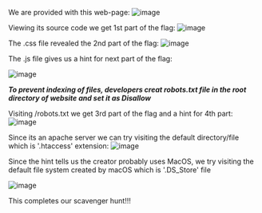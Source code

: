 We are provided with this web-page:
![image](https://github.com/user-attachments/assets/4f5e811b-914c-4f4a-98a1-a0e78aee94f7)

Viewing its source code we get 1st part of the flag:
![image](https://github.com/user-attachments/assets/adf17d23-5743-4ca1-8458-b17d66628f33)


The .css file revealed the 2nd part of the flag:
![image](https://github.com/user-attachments/assets/e02057be-2be3-45d4-92c1-1109d5d3fe84)


The .js file gives us a hint for next part of the flag:

![image](https://github.com/user-attachments/assets/5c38c930-81d6-4c1a-a075-b64c989640e7)


***To prevent indexing of files, developers creat robots.txt file in the root directory of website and set it as Disallow***

Visiting /robots.txt we get 3rd part of the flag and a hint for 4th part:
![image](https://github.com/user-attachments/assets/85a03555-f0c3-4c0a-98b8-59f616ddee3d)

Since its an apache server we can try visiting the default directory/file which is '.htaccess' extension:
![image](https://github.com/user-attachments/assets/8c3b9b73-e80f-455f-9b9d-7658310c6886)

Since the hint tells us the creator probably uses MacOS, we try visiting the default file system created by macOS which is '.DS_Store' file

![image](https://github.com/user-attachments/assets/0fa333ab-af37-4ca2-be3a-179f0cf6154f)

This completes our scavenger hunt!!!
